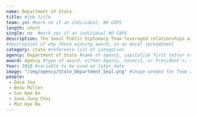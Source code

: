 ```yaml
---
name: Department of State
title: #job title
team: yes #mark no if an individual, NO CAPS
length: short
single: no  #mark yes if an individual NO CAPS
description: The Seoul Public Diplomacy Team leveraged relationships with North Korean defector students to provide them with English-speaking and media skills to counter anti-US propaganda. They also reached out to top South Korean universities and high schools to highlight American education.
#description of why there winning award, in an excel spreadsheet
category: state #reference list of categories
agency: Department of State #name of agency, capitalize first letter of each name
award: Agency #type of award, either Agency, Council, or President's; this is case sensitive so make sure to match the options listed exactly. This section generates the format of the card
Year: 2018 #variable to be used at later date
image: "/img/agency/State_Department_Seal.png" #image needed for Team award (agency seal) and President's award (headshot); leave empty if and individual Agency award
people:
 - Dana Jea
 - Beau Miller
 - Sun Nam An
 - Sook Jung Choi
 - Min Hye Na
---
```

